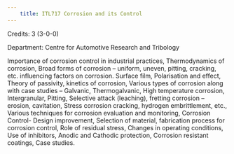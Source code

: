 ```yaml
---
    title: ITL717 Corrosion and its Control
---
```

Credits: 3 (3-0-0)

Department: Centre for Automotive Research and Tribology

Importance of corrosion control in industrial practices, Thermodynamics of corrosion, Broad forms of corrosion – uniform, uneven, pitting, cracking, etc. influencing factors on corrosion. Surface film, Polarisation and effect, Theory of passivity, kinetics of corrosion, Various types of corrosion along with case studies – Galvanic, Thermogalvanic, High temperature corrosion, Intergranular, Pitting, Selective attack (leaching), fretting corrosion – erosion, cavitation, Stress corrosion cracking, hydrogen embrittlement, etc., Various techniques for corrosion evaluation and monitoring, Corrosion Control- Design improvement, Selection of material, fabrication process for corrosion control, Role of residual stress, Changes in operating conditions, Use of inhibitors, Anodic and Cathodic protection, Corrosion resistant coatings, Case studies.